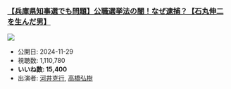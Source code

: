 ### [【兵庫県知事選でも問題】公職選挙法の闇！なぜ逮捕？【石丸伸二を生んだ男】](https://www.youtube.com/watch?v=smDf7a0Z_-w)
[![](https://img.youtube.com/vi/smDf7a0Z_-w/sddefault.jpg)](https://www.youtube.com/watch?v=smDf7a0Z_-w)
-   公開日: 2024-11-29
-   視聴数: 1,110,780
-   **いいね数: 15,400**
-   出演者: [河井克行](/rehacq_fan/people/河井克行 "wikilink"), [高橋弘樹](/rehacq_fan/people/高橋弘樹 "wikilink")
